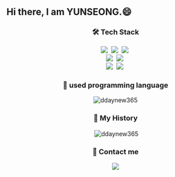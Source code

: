 <h2 align="left">Hi there, I am YUNSEONG.😄</h1>

<h3 align="center">🛠 Tech Stack</h3>

<p align="center">
<!--   <h>주요언어:</h> -->
  <img src="https://img.shields.io/badge/Python-3766AB?style=flat-square&logo=Python&logoColor=white"/></a>&nbsp 
  <img src="https://img.shields.io/badge/Java-007396?style=flat-square&logo=Java&logoColor=white"/></a>&nbsp 
  <img src="https://img.shields.io/badge/C-A8B9CC?style=flat-square&logo=C&logoColor=white"/></a>&nbsp 
  <br>
  <img src="https://img.shields.io/badge/PostgreSQL-brightgreen?style=flat-square&logo=PostgreSQL&logoColor=white"/></a>&nbsp  
  <img src="https://img.shields.io/badge/Mysql-E6B91E?style=flat-square&logo=MySql&logoColor=white"/></a>&nbsp  
  <br>
  <img src="https://img.shields.io/badge/aws-333664?style=flat-square&logo=amazon-aws&logoColor=white"/></a>&nbsp 
  <img src="https://img.shields.io/badge/elasticsearch-005571?style=flat-square&logo=elasticsearch&logoColor=white"/></a>&nbsp 
</p>

<h3 align="center">🔎 used programming language</h3>

<p align = "center"><img align="center" src="https://github-readme-stats.vercel.app/api/top-langs?username=ddaynew365&show_icons=true&locale=en&layout=compact" alt="ddaynew365" /></p>

<h3 align="center">💾 My History</h3>

<p align = "center">&nbsp;<img align="center" src="https://github-readme-stats.vercel.app/api?username=ddaynew365&show_icons=true&locale=en" alt="ddaynew365" /></p>



<h3 align="center">🧧 Contact me</h3>

<p align="center">
  <a href="mailto:ddaynew365@gmail.com"><img src="https://img.shields.io/badge/Gmail-d14836?style=flat-square&logo=Gmail&logoColor=white&link=viliketh1s98@naver.com"/></a>
</p>

